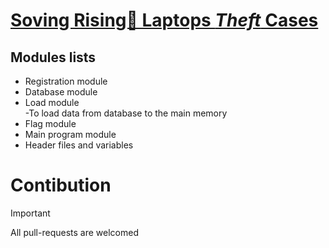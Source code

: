 # <ins>Soving Rising🚀 Laptops ***Theft*** Cases</ins></br>
## Modules lists</br>
- Registration module</br>
- Database module</br>
- Load module</br>
     -To load data from database to the main memory</br>
-  Flag module</br>
- Main program module</br>
- Header files and variables</br>
# Contibution</br>
> [!IMPORTANT]
> All pull-requests are welcomed 
